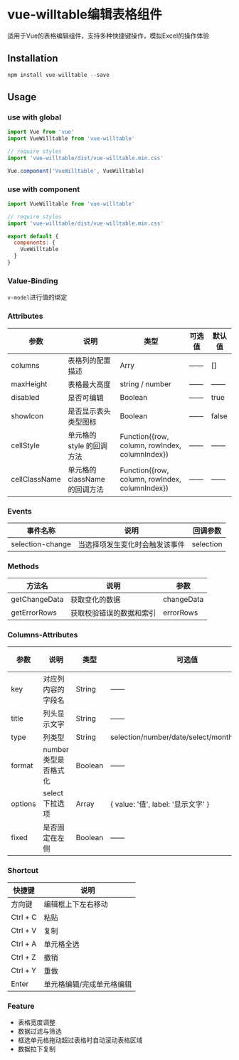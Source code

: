 # vue-willtable编辑表格组件

适用于Vue的表格编辑组件，支持多种快捷键操作，模拟Excel的操作体验

## Installation

```javascript
npm install vue-willtable --save
```

## Usage

### use with global

``` javascript
import Vue from 'vue'
import VueWilltable from 'vue-willtable'

// require styles
import 'vue-willtable/dist/vue-willtable.min.css'

Vue.component('VueWilltable', VueWilltable)
```

### use with component

``` javascript
import VueWilltable from 'vue-willtable'

// require styles
import 'vue-willtable/dist/vue-willtable.min.css'

export default {
  components: {
    VueWilltable
  }
}
```

### Value-Binding

`v-model`进行值的绑定

### Attributes

参数 | 说明 | 类型 | 可选值 | 默认值
---|---|---|---|---
columns | 表格列的配置描述 | Arry | —— | []
maxHeight | 表格最大高度 | string / number  | —— | ——
disabled | 是否可编辑 | Boolean  | —— | true
showIcon | 是否显示表头类型图标 | Boolean  | —— | false
cellStyle | 单元格的 style 的回调方法 | Function({row, column, rowIndex, columnIndex}) | —— | ——
cellClassName | 单元格的 className 的回调方法 | Function({row, column, rowIndex, columnIndex})  | —— | ——

### Events

事件名称 | 说明 | 回调参数
---|---|---
selection-change | 当选择项发生变化时会触发该事件 | selection

### Methods

方法名 | 说明 | 参数
---|---|---
getChangeData | 获取变化的数据 | changeData
getErrorRows | 获取校验错误的数据和索引 | errorRows

### Columns-Attributes

参数 | 说明 | 类型 | 可选值 | 默认值
---|---|---|---|---
key | 对应列内容的字段名 | String | —— | ——
title | 列头显示文字 | String | —— | ——
type | 列类型 | String | selection/number/date/select/month/disabled | ——
format | number类型是否格式化 | Boolean | —— | true
options | select下拉选项 | Array | { value: '值', label: '显示文字' } | ——
fixed | 是否固定在左侧 | Boolean | —— | false

### Shortcut

快捷键 | 说明
---|---
方向键 | 编辑框上下左右移动
Ctrl + C | 粘贴
Ctrl + V | 复制
Ctrl + A | 单元格全选
Ctrl + Z | 撤销
Ctrl + Y | 重做
Enter | 单元格编辑/完成单元格编辑

### Feature

- 表格宽度调整
- 数据过滤与筛选
- 框选单元格拖动超过表格时自动滚动表格区域
- 数据拉下复制